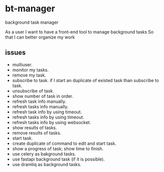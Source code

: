 # bt-manager
background task manager

As a user
I want to have a front-end tool to manage background tasks
So that I can better organize my work

## issues
- multiuser.
- monitor my tasks.
- remove my task.
- subscribe to task. if I start an duplicate of existed task than subscribe to task.
- unsubscribe of task.
- show number of task in order.
- refresh task info manually.
- refresh tasks info manually.
- refresh task info by using timeout.
- refresh tasks info by using timeout.
- refresh tasks info by using websocket.
- show results of tasks.
- remove results of tasks.
- start task.
- create duplicate of command to edit and start task.
- show a progress of task; show time to finish.
- use celery as bakground tasks.
- use fastapi background task (if it is possible).
- use dramtiq as background tasks.

